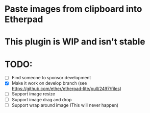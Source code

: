 # Paste images from clipboard into Etherpad

# This plugin is WIP and isn't stable 

# TODO:
 - [ ] Find someone to sponsor development
 - [x] Make it work on develop branch (see https://github.com/ether/etherpad-lite/pull/2497/files)
 - [ ] Support image resize
 - [ ] Support image drag and drop
 - [ ] Support wrap around image (This will never happen)
